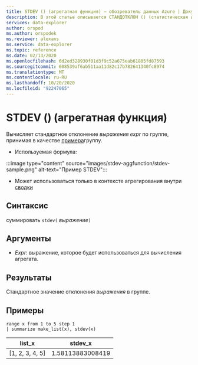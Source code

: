 ```yaml
---
title: STDEV () (агрегатная функция) — обозреватель данных Azure | Документация Майкрософт
description: В этой статье описывается СТАНДОТКЛОН () (статистическая функция) в обозреватель данных Azure.
services: data-explorer
author: orspod
ms.author: orspodek
ms.reviewer: alexans
ms.service: data-explorer
ms.topic: reference
ms.date: 02/13/2020
ms.openlocfilehash: 6d2ed328930f01d3f9c52a675eab61805fd87593
ms.sourcegitcommit: 608539af6ab511aa11d82c17b782641340fc8974
ms.translationtype: MT
ms.contentlocale: ru-RU
ms.lasthandoff: 10/20/2020
ms.locfileid: "92247065"
---
```

# <a name="stdev-aggregation-function"></a>STDEV () (агрегатная функция)

Вычисляет стандартное отклонение *выражения expr* по группе, принимая в качестве [примера](https://en.wikipedia.org/wiki/Sample_%28statistics%29)группу. 

* Используемая формула:

:::image type="content" source="images/stdev-aggfunction/stdev-sample.png" alt-text="Пример STDEV":::

* Может использоваться только в контексте агрегирования внутри [сводки](summarizeoperator.md)

## <a name="syntax"></a>Синтаксис

суммировать `stdev(` *выражение*`)`

## <a name="arguments"></a>Аргументы

* *Expr*: выражение, которое будет использоваться для вычисления агрегата. 

## <a name="returns"></a>Результаты

Стандартное значение отклонения *выражения* в группе.
 
## <a name="examples"></a>Примеры

```kusto
range x from 1 to 5 step 1
| summarize make_list(x), stdev(x)

```

|list_x|stdev_x|
|---|---|
|[1, 2, 3, 4, 5]|1.58113883008419|